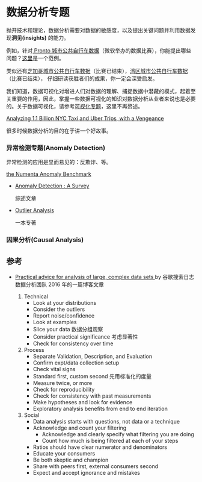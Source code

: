 # 数据分析专题

抛开技术和理论，数据分析需要对数据的敏感度，以及提出关键问题并利用数据发现**洞见(insights)** 的能力。

例如，针对[ Pronto 城市公共自行车数据](https://www.prontocycleshare.com/datachallenge)（微软举办的数据比赛），你能提出哪些问题？[这里](http://nbviewer.jupyter.org/github/jakevdp/ProntoData/blob/master/ProntoData.ipynb)是一个范例。

类似还有[芝加哥城市公共自行车数据](https://www.divvybikes.com/datachallenge)（比赛已结束），[湾区城市公共自行车数据](http://www.bayareabikeshare.com/datachallenge-2014)（比赛已结束）， 仔细研读获胜者们的成果，你一定会深受启发。

我们知道，数据可视化对增进人们对数据的理解、捕捉数据中潜藏的模式，起着至关重要的作用，因此，掌握一些数据可视化的知识对数据分析从业者来说也是必要的。关于数据可视化，请参考[可视化专题](../section6/visualization.md)，这里不再赘述。

[Analyzing 1.1 Billion NYC Taxi and Uber Trips, with a Vengeance](http://toddwschneider.com/posts/analyzing-1-1-billion-nyc-taxi-and-uber-trips-with-a-vengeance/)

很多时候数据分析的目的在于讲一个好故事。

### 异常检测专题(Anomaly Detection)

异常检测的应用是显而易见的：反欺诈、等。

[the Numenta Anomaly Benchmark](https://github.com/numenta/NAB)

- [Anomaly Detection : A Survey](http://www.datascienceassn.org/sites/default/files/Anomaly%20Detection%20A%20Survey.pdf)

  综述文章

- [Outlier Analysis](http://charuaggarwal.net/outlierbook.pdf)

  一本专著

### 因果分析(Causal Analysis)

## 参考

- [Practical advice for analysis of large, complex data sets ](http://www.unofficialgoogledatascience.com/2016/10/practical-advice-for-analysis-of-large.html) by 谷歌搜索日志数据分析团队 2016 年的一篇博客文章

  1. Technical
     - Look at your distributions
     - Consider the outliers
     - Report noise/confidence
     - Look at examples
     - Slice your data 数据分组观察
     - Consider practical significance 考虑显著性
     - Check for consistency over time
  2. Process
     - Separate Validation, Description, and Evaluation
     - Confirm expt/data collection setup
     - Check vital signs
     - Standard first, custom second 先用标准化的度量
     - Measure twice, or more
     - Check for reproducibility
     - Check for consistency with past measurements
     - Make hypotheses and look for evidence
     - Exploratory analysis benefits from end to end iteration
  3. Social
     - Data analysis starts with questions, not data or a technique
     - Acknowledge and count your filtering
       - Acknowledge and clearly specify what filtering you are doing
       - Count how much is being filtered at each of your steps
     - Ratios should have clear numerator and denominators
     - Educate your consumers
     - Be both skeptic and champion
     - Share with peers first, external consumers second
     - Expect and accept ignorance and mistakes